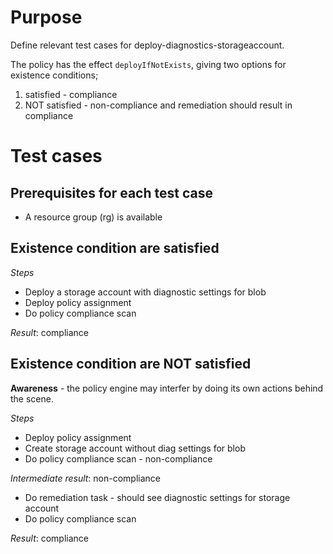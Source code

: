 # Purpose

Define relevant test cases for deploy-diagnostics-storageaccount.

The policy has the effect `deployIfNotExists`, giving two options for existence conditions;
1. satisfied - compliance
2. NOT satisfied -  non-compliance and remediation should result in compliance

# Test cases

## Prerequisites for each test case
- A resource group (rg) is available

## Existence condition are satisfied

*Steps*
- Deploy a storage account with diagnostic settings for blob
- Deploy policy assignment
- Do policy compliance scan

*Result*: compliance

## Existence condition are NOT satisfied

**Awareness** - the policy engine may interfer by doing its own actions behind the scene.

*Steps*
- Deploy policy assignment
- Create storage account without diag settings for blob
- Do policy compliance scan - non-compliance

*Intermediate result*: non-compliance

- Do remediation task - should see diagnostic settings for storage account
- Do policy compliance scan

*Result*: compliance
